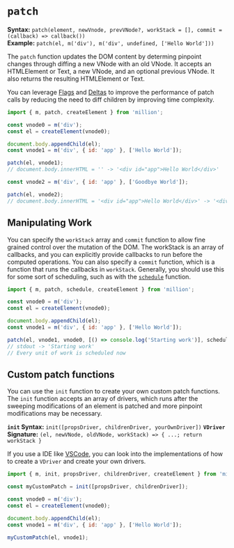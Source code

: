 # `patch`

**Syntax:** `patch(element, newVnode, prevVNode?, workStack = [], commit = (callback) => callback())`\
**Example:** `patch(el, m('div'), m('div', undefined, ['Hello World']))`

The `patch` function updates the DOM content by determing pinpoint changes through diffing a new VNode with an old VNode. It accepts an HTMLElement or Text, a new VNode, and an optional previous VNode. It also returns the resulting HTMLElement or Text.

You can leverage [Flags](/functions/m#flags) and [Deltas](/functions/m#deltas) to improve the performance of patch calls by reducing the need to diff children by improving time complexity.

```js
import { m, patch, createElement } from 'million';

const vnode0 = m('div');
const el = createElement(vnode0);

document.body.appendChild(el);
const vnode1 = m('div', { id: 'app' }, ['Hello World']);

patch(el, vnode1);
// document.body.innerHTML = '' -> '<div id="app">Hello World</div>'

const vnode2 = m('div', { id: 'app' }, ['Goodbye World']);

patch(el, vnode2);
// document.body.innerHTML = '<div id="app">Hello World</div>' -> '<div id="app">Goodbye World</div>'
```

## Manipulating Work

You can specify the `workStack` array and `commit` function to allow fine grained control over the mutation of the DOM. The workStack is an array of callbacks, and you can explicitly provide callbacks to run before the computed operations. You can also specify a `commit` function, which is a function that runs the callbacks in `workStack`. Generally, you should use this for some sort of scheduling, such as with the [`schedule`](/functions/schedule) function.

```js
import { m, patch, schedule, createElement } from 'million';

const vnode0 = m('div');
const el = createElement(vnode0);

document.body.appendChild(el);
const vnode1 = m('div', { id: 'app' }, ['Hello World']);

patch(el, vnode1, vnode0, [() => console.log('Starting work')], schedule);
// stdout -> 'Starting work'
// Every unit of work is scheduled now
```

## Custom patch functions

You can use the `init` function to create your own custom patch functions. The `init` function accepts an array of drivers, which runs after the sweeping modifications of an element is patched and more pinpoint modifications may be necessary.

**`init` Syntax:** `init([propsDriver, childrenDriver, yourOwnDriver])`
**`VDriver` Signature:** `(el, newVNode, oldVNode, workStack) => { ...; return workStack }`

If you use a IDE like [VSCode](https://code.visualstudio.com/), you can look into the implementations of how to create a `VDriver` and create your own drivers.

```js
import { m, init, propsDriver, childrenDriver, createElement } from 'million';

const myCustomPatch = init([propsDriver, childrenDriver]);

const vnode0 = m('div');
const el = createElement(vnode0);

document.body.appendChild(el);
const vnode1 = m('div', { id: 'app' }, ['Hello World']);

myCustomPatch(el, vnode1);
```
